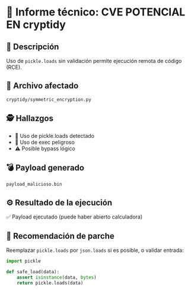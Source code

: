# 📄 Informe técnico: CVE POTENCIAL EN cryptidy

## 🧠 Descripción
Uso de `pickle.loads` sin validación permite ejecución remota de código (RCE).

## 📂 Archivo afectado
`cryptidy/symmetric_encryption.py`

## 🕵️ Hallazgos
- 🔴 Uso de pickle.loads detectado
- 🔴 Uso de exec peligroso
- ⚠️ Posible bypass lógico

## 💣 Payload generado
`payload_malicioso.bin`

## ⚙️ Resultado de la ejecución
✅ Payload ejecutado (puede haber abierto calculadora)

## 🔐 Recomendación de parche
Reemplazar `pickle.loads` por `json.loads` si es posible, o validar entrada:
```python
import pickle

def safe_load(data):
    assert isinstance(data, bytes)
    return pickle.loads(data)
```
